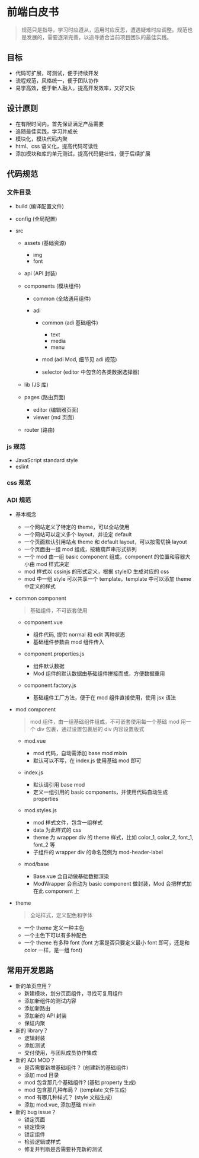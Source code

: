# 前端白皮书

> 规范只是指导，学习时应遵从，运用时应反思，遭遇疑难时应调整。规范也是发展的，需要逐渐完善，以追寻适合当前项目团队的最佳实践。

## 目标

* 代码可扩展，可测试，便于持续开发
* 流程规范，风格统一，便于团队协作
* 易学高效，便于新人融入，提高开发效率，又好又快

## 设计原则

* 在有限时间内，首先保证满足产品需要
* 追随最佳实践，学习并成长
* 模块化，模块代码内聚
* html、css 语义化，提高代码可读性
* 添加模块和库的单元测试，提高代码健壮性，便于后续扩展

## 代码规范

### 文件目录

* build (编译配置文件)
* config (全局配置)
* src

  * assets (基础资源)
    * img
    * font
  * api (API 封装)
  * components (模块组件)

    * common (全站通用组件)

    * adi

      * common (adi 基础组件)

        * text
        * media
        * menu

      * mod (adi Mod, 细节见 adi 规范)

      * selector (editor 中包含的各类数据选择器)

  * lib (JS 库)
  * pages (路由页面)

    * editor (编辑器页面)
    * viewer (md 页面)

  * router (路由)

### js 规范

* JavaScript standard style
* eslint

### css 规范

### ADI 规范

* 基本概念

  * 一个网站定义了特定的 theme，可以全站使用
  * 一个网站可以定义多个 layout，并设定 default
  * 一个页面默认引用站点 theme 和 default layout，可以按需切换 layout
  * 一个页面由一组 mod 组成，按糖葫芦串形式排列
  * 一个 mod 由一组 basic component 组成，component 的位置和容器大小由 mod 样式决定
  * mod 样式以 cssinjs 的形式定义，根据 styleID 生成对应的 css
  * mod 中一组 style 可以共享一个 template，template 中可以添加 theme 中定义的样式

* common component

  > 基础组件，不可嵌套使用

  * component.vue

    * 组件代码, 提供 normal 和 edit 两种状态
    * 基础组件参数由 mod 组件传入

  * component.properties.js

    * 组件默认数据
    * Mod 组件的默认数据由基础组件拼接而成，方便数据重用

  * component.factory.js

    * 基础组件工厂方法，便于在 mod 组件直接使用，使用 jsx 语法

* mod component

  > mod 组件，由一组基础组件组成，不可嵌套使用每一个基础 mod 用一个 div 包裹，通过设置包裹层的 div 内容设置版式

  * mod.vue

    * mod 代码，自动需添加 base mod mixin
    * 默认可以不写，在 index.js 使用基础 mod 即可

  * index.js

    * 默认请引用 base mod
    * 定义一组引用的 basic components，并使用代码自动生成 properties

  * mod.styles.js

    * mod 样式文件，包含一组样式
    * data 为此样式的 css
    * theme 为 wrapper div 的 theme 样式，比如 color_1, color_2, font_1, font_2 等
    * 子组件的 wrapper div 的命名范例为 mod-header-label

  * mod/base

    * Base.vue 会自动做基础数据渲染
    * ModWrapper 会自动为 basic component 做封装，Mod 会把样式加在此 component 上

* theme

  > 全站样式，定义配色和字体

  * 一个 theme 定义一种主色
  * 一个主色下可以有多种配色
  * 一个 theme 有多种 font (font 方案是否只要定义最小 font 即可，还是和 color 一样，是一组 font)

## 常用开发思路

* 新的单页应用？
  * 新建模块，划分页面组件，寻找可复用组件
  * 添加新组件的测试内容
  * 添加新路由
  * 添加新的 API 封装
  * 保证内聚
* 新的 library？
  * 逻辑封装
  * 添加测试
  * 交付使用，与团队成员协作集成
* 新的 ADI MOD？
  * 是否需要新增基础组件？ (创建新的基础组件)
  * 添加 mod 目录
  * mod 包含那几个基础组件? (基础 property 生成)
  * mod 包含那几种布局？ (template 文件生成)
  * mod 有哪几种样式？ (style 文档生成)
  * 添加 mod.vue, 添加基础 mixin
* 新的 bug issue？
  * 锁定页面
  * 锁定模块
  * 锁定组件
  * 检验逻辑或样式
  * 修复并判断是否需要补充新的测试
